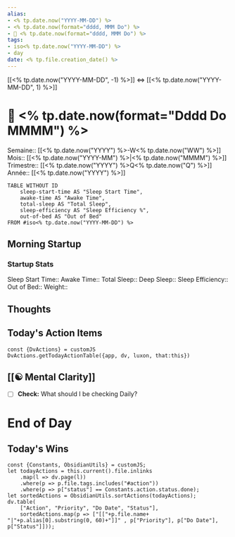 ```yaml
---
alias:
- <% tp.date.now("YYYY-MM-DD") %>
- <% tp.date.now(format="dddd, MMM Do") %>
- 🌄 <% tp.date.now(format="dddd, MMM Do") %>
tags:
- iso<% tp.date.now("YYYY-MM-DD") %>
- day
date: <% tp.file.creation_date() %>
---
```

[[<% tp.date.now("YYYY-MM-DD", -1) %>]] <=> [[<% tp.date.now("YYYY-MM-DD", 1) %>]]

# 🌄 <% tp.date.now(format="Dddd Do MMMM") %>
Semaine:: [[<% tp.date.now("YYYY") %>-W<% tp.date.now("WW") %>]]
Mois:: [[<% tp.date.now("YYYY-MM") %>|<% tp.date.now("MMMM") %>]]
Trimestre:: [[<% tp.date.now("YYYY") %>Q<% tp.date.now("Q") %>]]
Année:: [[<% tp.date.now("YYYY") %>]]
```dataview
TABLE WITHOUT ID
	sleep-start-time AS "Sleep Start Time",
	awake-time AS "Awake Time",
	total-sleep AS "Total Sleep",
	sleep-efficiency AS "Sleep Efficiency %",
	out-of-bed AS "Out of Bed"
FROM #iso<% tp.date.now("YYYY-MM-DD") %>
```

## Morning Startup
### Startup Stats
Sleep Start Time:: 
Awake Time:: 
Total Sleep:: 
Deep Sleep:: 
Sleep Efficiency:: 
Out of Bed:: 
Weight:: 

## Thoughts


## **Today's Action Items**

 ```dataviewjs
const {DvActions} = customJS
DvActions.getTodayActionTable({app, dv, luxon, that:this})
```

## [[☯️ Mental Clarity]]

-   [ ] **Check:** What should I be checking Daily?

# End of Day

## Today's Wins

```dataviewjs
const {Constants, ObsidianUtils} = customJS;
let todayActions = this.current().file.inlinks
    .map(l => dv.page(l))
    .where(p => p.file.tags.includes("#action"))
    .where(p => p["status"] == Constants.action.status.done);
let sortedActions = ObsidianUtils.sortActions(todayActions);
dv.table(
	["Action", "Priority", "Do Date", "Status"],
    sortedActions.map(p => ["[["+p.file.name+ "|"+p.alias[0].substring(0, 60)+"]]" , p["Priority"], p["Do Date"], p["Status"]]));
```